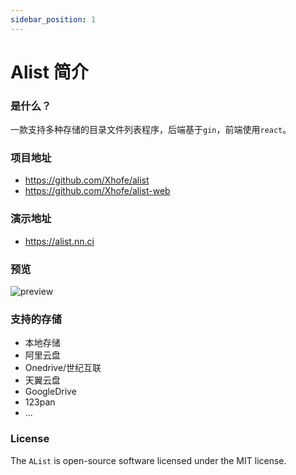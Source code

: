 ```yaml
---
sidebar_position: 1
---
```


# Alist 简介

### 是什么？

一款支持多种存储的目录文件列表程序，后端基于`gin`，前端使用`react`。

### 项目地址

- https://github.com/Xhofe/alist
- https://github.com/Xhofe/alist-web

### 演示地址

- https://alist.nn.ci

### 预览

![preview](https://store.heytapimage.com/cdo-portal/feedback/202111/03/695ef77854a144e928518efde38db97a.png)

### 支持的存储

- 本地存储
- 阿里云盘
- Onedrive/世纪互联
- 天翼云盘
- GoogleDrive
- 123pan
- ...

### License

The `AList` is open-source software licensed under the MIT license.